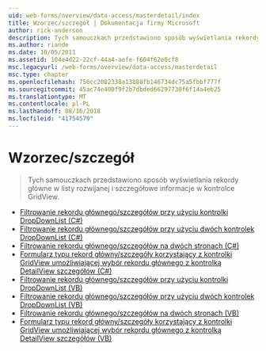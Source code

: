 ```yaml
---
uid: web-forms/overview/data-access/masterdetail/index
title: Wzorzec/szczegół | Dokumentacja firmy Microsoft
author: rick-anderson
description: Tych samouczkach przedstawiono sposób wyświetlania rekordy główne w listy rozwijanej i szczegółowe informacje w kontrolce GridView.
ms.author: riande
ms.date: 10/05/2011
ms.assetid: 104e4d22-22cf-44a4-aefe-f604f62e0cf8
msc.legacyurl: /web-forms/overview/data-access/masterdetail
msc.type: chapter
ms.openlocfilehash: 756cc2082338a13888fb146734dc75a5fbbf777f
ms.sourcegitcommit: 45ac74e400f9f2b7dbded66297730f6f14a4eb25
ms.translationtype: MT
ms.contentlocale: pl-PL
ms.lasthandoff: 08/16/2018
ms.locfileid: "41754579"
---
```

<a name="masterdetail"></a>Wzorzec/szczegół
====================
> Tych samouczkach przedstawiono sposób wyświetlania rekordy główne w listy rozwijanej i szczegółowe informacje w kontrolce GridView.


- [Filtrowanie rekordu głównego/szczegółów przy użyciu kontrolki DropDownList (C#)](master-detail-filtering-with-a-dropdownlist-cs.md)
- [Filtrowanie rekordu głównego/szczegółów przy użyciu dwóch kontrolek DropDownList (C#)](master-detail-filtering-with-two-dropdownlists-cs.md)
- [Filtrowanie rekordu głównego/szczegółów na dwóch stronach (C#)](master-detail-filtering-across-two-pages-cs.md)
- [Formularz typu rekord główny/szczegóły korzystający z kontrolki GridView umożliwiającej wybór rekordu głównego z kontrolką DetailView szczegółów (C#)](master-detail-using-a-selectable-master-gridview-with-a-details-detailview-cs.md)
- [Filtrowanie rekordu głównego/szczegółów przy użyciu kontrolki DropDownList (VB)](master-detail-filtering-with-a-dropdownlist-vb.md)
- [Filtrowanie rekordu głównego/szczegółów przy użyciu dwóch kontrolek DropDownList (VB)](master-detail-filtering-with-two-dropdownlists-vb.md)
- [Filtrowanie rekordu głównego/szczegółów na dwóch stronach (VB)](master-detail-filtering-across-two-pages-vb.md)
- [Formularz typu rekord główny/szczegóły korzystający z kontrolki GridView umożliwiającej wybór rekordu głównego z kontrolką DetailView szczegółów (VB)](master-detail-using-a-selectable-master-gridview-with-a-details-detailview-vb.md)
